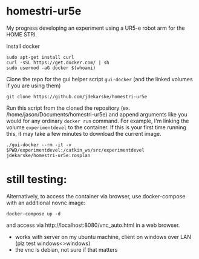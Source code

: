 # homestri-ur5e
My progress developing an experiment using a UR5-e robot arm for the HOME STRI.

Install docker
```
sudo apt-get install curl
curl -sSL https://get.docker.com/ | sh
sudo usermod -aG docker $(whoami)
```
Clone the repo for the gui helper script `gui-docker` (and the linked volumes if you are using them)
```
git clone https://github.com/jdekarske/homestri-ur5e
```
Run this script from the cloned the repository (ex. /home/jason/Documents/homestri-ur5e) and append arguments like you would for any ordinary `docker run` command. For example, I'm linking the volume `experimentdevel` to the container. If this is your first time running this, it may take a few minutes to download the current image.
```
./gui-docker --rm -it -v $PWD/experimentdevel:/catkin_ws/src/experimentdevel jdekarske/homestri-ur5e:rosplan
```
# still testing:
Alternatively, to access the container via browser, use docker-compose with an additional novnc image:
```
docker-compose up -d
```
and access via http://localhost:8080/vnc_auto.html in a web browser.

* works with server on my ubuntu machine, client on windows over LAN (plz test windows<>windows)
* the vnc is debian, not sure if that matters